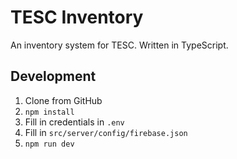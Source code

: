 # TESC Inventory

An inventory system for TESC. Written in TypeScript. 

## Development
1) Clone from GitHub
2) `npm install`
4) Fill in credentials in `.env`
5) Fill in `src/server/config/firebase.json`
3) `npm run dev`